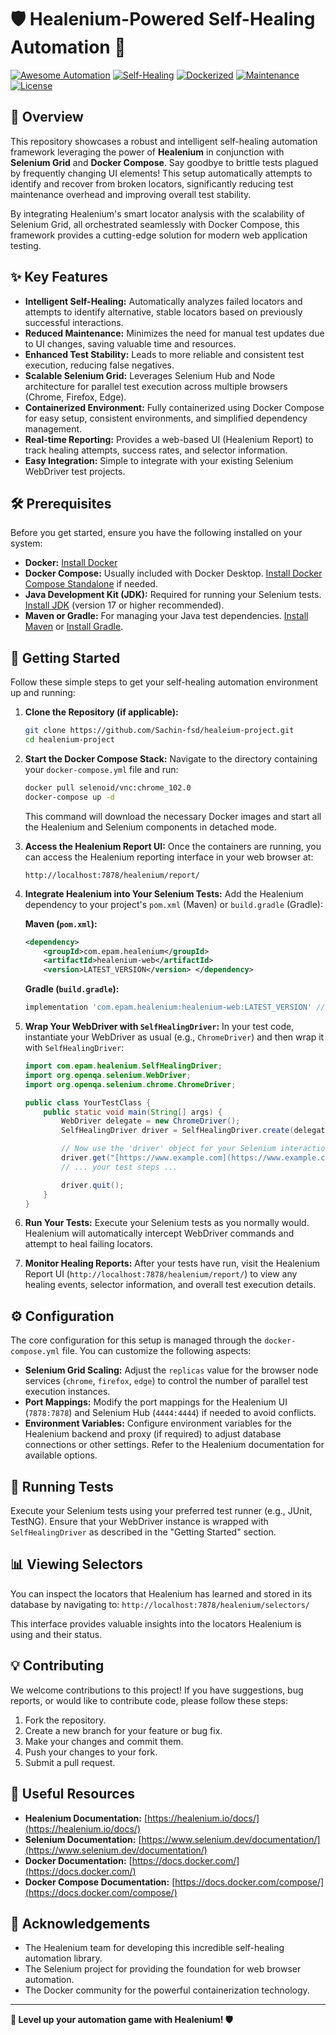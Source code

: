 # 🛡️ Healenium-Powered Self-Healing Automation 🚀

[![Awesome Automation](https://img.shields.io/badge/Awesome-Automation-brightgreen.svg)](https://github.com/SeleniumHQ/selenium)
[![Self-Healing](https://img.shields.io/badge/Self--Healing-Enabled-blueviolet.svg)](https://github.com/epam/healenium)
[![Dockerized](https://img.shields.io/badge/Dockerized-Ready-informational.svg)](https://www.docker.com/)
[![Maintenance](https://img.shields.io/badge/Maintained-Yes-success.svg)](https://github.com/your-repo/your-project)
[![License](https://img.shields.io/badge/License-MIT-yellow.svg)](https://opensource.org/licenses/MIT)

## 🌟 Overview

This repository showcases a robust and intelligent self-healing automation framework leveraging the power of **Healenium** in conjunction with **Selenium Grid** and **Docker Compose**. Say goodbye to brittle tests plagued by frequently changing UI elements! This setup automatically attempts to identify and recover from broken locators, significantly reducing test maintenance overhead and improving overall test stability.

By integrating Healenium's smart locator analysis with the scalability of Selenium Grid, all orchestrated seamlessly with Docker Compose, this framework provides a cutting-edge solution for modern web application testing.

## ✨ Key Features

* **Intelligent Self-Healing:** Automatically analyzes failed locators and attempts to identify alternative, stable locators based on previously successful interactions.
* **Reduced Maintenance:** Minimizes the need for manual test updates due to UI changes, saving valuable time and resources.
* **Enhanced Test Stability:** Leads to more reliable and consistent test execution, reducing false negatives.
* **Scalable Selenium Grid:** Leverages Selenium Hub and Node architecture for parallel test execution across multiple browsers (Chrome, Firefox, Edge).
* **Containerized Environment:** Fully containerized using Docker Compose for easy setup, consistent environments, and simplified dependency management.
* **Real-time Reporting:** Provides a web-based UI (Healenium Report) to track healing attempts, success rates, and selector information.
* **Easy Integration:** Simple to integrate with your existing Selenium WebDriver test projects.

## 🛠️ Prerequisites

Before you get started, ensure you have the following installed on your system:

* **Docker:** [Install Docker](https://docs.docker.com/get-docker/)
* **Docker Compose:** Usually included with Docker Desktop. [Install Docker Compose Standalone](https://docs.docker.com/compose/install/) if needed.
* **Java Development Kit (JDK):** Required for running your Selenium tests. [Install JDK](https://openjdk.java.net/install/) (version 17 or higher recommended).
* **Maven or Gradle:** For managing your Java test dependencies. [Install Maven](https://maven.apache.org/install.html) or [Install Gradle](https://gradle.org/install/).

## 🚀 Getting Started

Follow these simple steps to get your self-healing automation environment up and running:

1.  **Clone the Repository (if applicable):**
    ```bash
    git clone https://github.com/Sachin-fsd/healeium-project.git
    cd healenium-project
    ```

2.  **Start the Docker Compose Stack:**
    Navigate to the directory containing your `docker-compose.yml` file and run:
    ```bash
    docker pull selenoid/vnc:chrome_102.0
    docker-compose up -d
    ```
    This command will download the necessary Docker images and start all the Healenium and Selenium components in detached mode.

3.  **Access the Healenium Report UI:**
    Once the containers are running, you can access the Healenium reporting interface in your web browser at:
    ```
    http://localhost:7878/healenium/report/
    ```

4.  **Integrate Healenium into Your Selenium Tests:**
    Add the Healenium dependency to your project's `pom.xml` (Maven) or `build.gradle` (Gradle):

    **Maven (`pom.xml`):**
    ```xml
    <dependency>
        <groupId>com.epam.healenium</groupId>
        <artifactId>healenium-web</artifactId>
        <version>LATEST_VERSION</version> </dependency>
    ```

    **Gradle (`build.gradle`):**
    ```gradle
    implementation 'com.epam.healenium:healenium-web:LATEST_VERSION' // Replace with the latest Healenium version
    ```

5.  **Wrap Your WebDriver with `SelfHealingDriver`:**
    In your test code, instantiate your WebDriver as usual (e.g., `ChromeDriver`) and then wrap it with `SelfHealingDriver`:

    ```java
    import com.epam.healenium.SelfHealingDriver;
    import org.openqa.selenium.WebDriver;
    import org.openqa.selenium.chrome.ChromeDriver;

    public class YourTestClass {
        public static void main(String[] args) {
            WebDriver delegate = new ChromeDriver();
            SelfHealingDriver driver = SelfHealingDriver.create(delegate);

            // Now use the 'driver' object for your Selenium interactions
            driver.get("[https://www.example.com](https://www.example.com)");
            // ... your test steps ...

            driver.quit();
        }
    }
    ```

6.  **Run Your Tests:**
    Execute your Selenium tests as you normally would. Healenium will automatically intercept WebDriver commands and attempt to heal failing locators.

7.  **Monitor Healing Reports:**
    After your tests have run, visit the Healenium Report UI (`http://localhost:7878/healenium/report/`) to view any healing events, selector information, and overall test execution details.

## ⚙️ Configuration

The core configuration for this setup is managed through the `docker-compose.yml` file. You can customize the following aspects:

* **Selenium Grid Scaling:** Adjust the `replicas` value for the browser node services (`chrome`, `firefox`, `edge`) to control the number of parallel test execution instances.
* **Port Mappings:** Modify the port mappings for the Healenium UI (`7878:7878`) and Selenium Hub (`4444:4444`) if needed to avoid conflicts.
* **Environment Variables:** Configure environment variables for the Healenium backend and proxy (if required) to adjust database connections or other settings. Refer to the Healenium documentation for available options.

## 🧪 Running Tests

Execute your Selenium tests using your preferred test runner (e.g., JUnit, TestNG). Ensure that your WebDriver instance is wrapped with `SelfHealingDriver` as described in the "Getting Started" section.

## 📊 Viewing Selectors

You can inspect the locators that Healenium has learned and stored in its database by navigating to: `http://localhost:7878/healenium/selectors/`

This interface provides valuable insights into the locators Healenium is using and their status.

## 💡 Contributing

We welcome contributions to this project! If you have suggestions, bug reports, or would like to contribute code, please follow these steps:

1.  Fork the repository.
2.  Create a new branch for your feature or bug fix.
3.  Make your changes and commit them.
4.  Push your changes to your fork.
5.  Submit a pull request.

[//]: # (## 📄 License)

[//]: # ()
[//]: # (This project is licensed under the [MIT License]&#40;LICENSE&#41;.)

## 🔗 Useful Resources

* **Healenium Documentation:** [https://healenium.io/docs/](https://healenium.io/docs/)
* **Selenium Documentation:** [https://www.selenium.dev/documentation/](https://www.selenium.dev/documentation/)
* **Docker Documentation:** [https://docs.docker.com/](https://docs.docker.com/)
* **Docker Compose Documentation:** [https://docs.docker.com/compose/](https://docs.docker.com/compose/)

## 🙏 Acknowledgements

* The Healenium team for developing this incredible self-healing automation library.
* The Selenium project for providing the foundation for web browser automation.
* The Docker community for the powerful containerization technology.

---

**🚀 Level up your automation game with Healenium! 🛡️**
